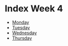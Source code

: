 # Index Week 4

- [Monday](./monday/)
- [Tuesday](./tuesday/)
- [Wednesday](./wednesday/)
- [Thursday](./thursday/)
